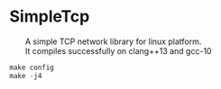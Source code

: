 # SimpleTcp
&emsp;&emsp;A simple TCP network library for linux platform.
<br>&emsp;&emsp;It compiles successfully on clang++13 and gcc-10

```cpp
make config
make -j4
```
